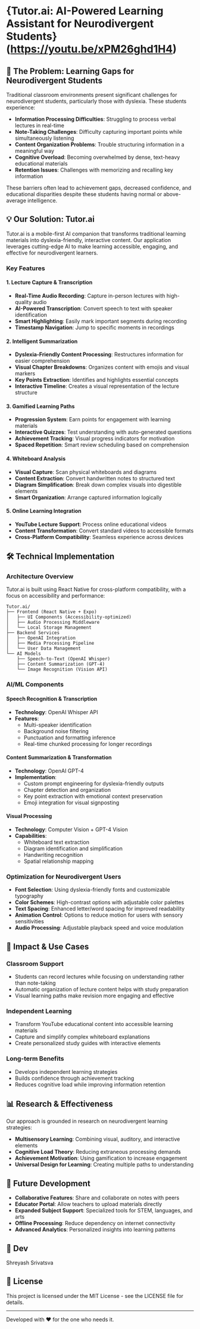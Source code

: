 # {Tutor.ai: AI-Powered Learning Assistant for Neurodivergent Students}(https://youtu.be/xPM26ghd1H4)

## 🧠 The Problem: Learning Gaps for Neurodivergent Students

Traditional classroom environments present significant challenges for neurodivergent students, particularly those with dyslexia. These students experience:

- **Information Processing Difficulties**: Struggling to process verbal lectures in real-time
- **Note-Taking Challenges**: Difficulty capturing important points while simultaneously listening
- **Content Organization Problems**: Trouble structuring information in a meaningful way
- **Cognitive Overload**: Becoming overwhelmed by dense, text-heavy educational materials
- **Retention Issues**: Challenges with memorizing and recalling key information

These barriers often lead to achievement gaps, decreased confidence, and educational disparities despite these students having normal or above-average intelligence.

## 💡 Our Solution: Tutor.ai

Tutor.ai is a mobile-first AI companion that transforms traditional learning materials into dyslexia-friendly, interactive content. Our application leverages cutting-edge AI to make learning accessible, engaging, and effective for neurodivergent learners.

### Key Features

#### 1. Lecture Capture & Transcription
- **Real-Time Audio Recording**: Capture in-person lectures with high-quality audio
- **AI-Powered Transcription**: Convert speech to text with speaker identification
- **Smart Highlighting**: Easily mark important segments during recording
- **Timestamp Navigation**: Jump to specific moments in recordings

#### 2. Intelligent Summarization
- **Dyslexia-Friendly Content Processing**: Restructures information for easier comprehension
- **Visual Chapter Breakdowns**: Organizes content with emojis and visual markers
- **Key Points Extraction**: Identifies and highlights essential concepts
- **Interactive Timeline**: Creates a visual representation of the lecture structure

#### 3. Gamified Learning Paths
- **Progression System**: Earn points for engagement with learning materials
- **Interactive Quizzes**: Test understanding with auto-generated questions
- **Achievement Tracking**: Visual progress indicators for motivation
- **Spaced Repetition**: Smart review scheduling based on comprehension

#### 4. Whiteboard Analysis
- **Visual Capture**: Scan physical whiteboards and diagrams
- **Content Extraction**: Convert handwritten notes to structured text
- **Diagram Simplification**: Break down complex visuals into digestible elements
- **Smart Organization**: Arrange captured information logically

#### 5. Online Learning Integration
- **YouTube Lecture Support**: Process online educational videos
- **Content Transformation**: Convert standard videos to accessible formats
- **Cross-Platform Compatibility**: Seamless experience across devices

## 🛠️ Technical Implementation

### Architecture Overview

Tutor.ai is built using React Native for cross-platform compatibility, with a focus on accessibility and performance:

```
Tutor.ai/
├── Frontend (React Native + Expo)
│   ├── UI Components (Accessibility-optimized)
│   ├── Audio Processing Middleware
│   └── Local Storage Management
├── Backend Services
│   ├── OpenAI Integration
│   ├── Media Processing Pipeline
│   └── User Data Management
└── AI Models
    ├── Speech-to-Text (OpenAI Whisper)
    ├── Content Summarization (GPT-4)
    └── Image Recognition (Vision API)
```

### AI/ML Components

#### Speech Recognition & Transcription
- **Technology**: OpenAI Whisper API
- **Features**: 
  - Multi-speaker identification
  - Background noise filtering
  - Punctuation and formatting inference
  - Real-time chunked processing for longer recordings

#### Content Summarization & Transformation
- **Technology**: OpenAI GPT-4
- **Implementation**: 
  - Custom prompt engineering for dyslexia-friendly outputs
  - Chapter detection and organization
  - Key point extraction with emotional context preservation
  - Emoji integration for visual signposting

#### Visual Processing
- **Technology**: Computer Vision + GPT-4 Vision
- **Capabilities**:
  - Whiteboard text extraction
  - Diagram identification and simplification
  - Handwriting recognition
  - Spatial relationship mapping

### Optimization for Neurodivergent Users

- **Font Selection**: Using dyslexia-friendly fonts and customizable typography
- **Color Schemes**: High-contrast options with adjustable color palettes
- **Text Spacing**: Enhanced letter/word spacing for improved readability
- **Animation Control**: Options to reduce motion for users with sensory sensitivities
- **Audio Processing**: Adjustable playback speed and voice modulation

## 🚀 Impact & Use Cases

### Classroom Support
- Students can record lectures while focusing on understanding rather than note-taking
- Automatic organization of lecture content helps with study preparation
- Visual learning paths make revision more engaging and effective

### Independent Learning
- Transform YouTube educational content into accessible learning materials
- Capture and simplify complex whiteboard explanations
- Create personalized study guides with interactive elements

### Long-term Benefits
- Develops independent learning strategies
- Builds confidence through achievement tracking
- Reduces cognitive load while improving information retention

## 📊 Research & Effectiveness

Our approach is grounded in research on neurodivergent learning strategies:

- **Multisensory Learning**: Combining visual, auditory, and interactive elements
- **Cognitive Load Theory**: Reducing extraneous processing demands
- **Achievement Motivation**: Using gamification to increase engagement
- **Universal Design for Learning**: Creating multiple paths to understanding

## 🔮 Future Development

- **Collaborative Features**: Share and collaborate on notes with peers
- **Educator Portal**: Allow teachers to upload materials directly
- **Expanded Subject Support**: Specialized tools for STEM, languages, and arts
- **Offline Processing**: Reduce dependency on internet connectivity
- **Advanced Analytics**: Personalized insights into learning patterns

## 🤝 Dev

Shreyash Srivatsva

## 📄 License

This project is licensed under the MIT License - see the LICENSE file for details.

---

Developed with ❤️ for the one who needs it. 
